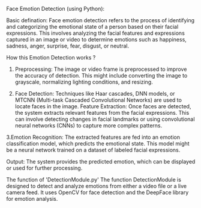 Face Emotion Detection (using Python):

Basic defination:
Face emotion detection refers to the process of identifying and categorizing the emotional state of a person based on their facial expressions. This involves analyzing the facial features and expressions captured in an image or video to determine emotions such as happiness, sadness, anger, surprise, fear, disgust, or neutral.

How this Emotion Detection works ?

1. Preprocessing: The image or video frame is preprocessed to improve the accuracy of detection. This might include converting the image to grayscale, normalizing lighting conditions, and resizing.

2. Face Detection: Techniques like Haar cascades, DNN models, or MTCNN (Multi-task Cascaded Convolutional Networks) are used to locate faces in the image.
Feature Extraction: Once faces are detected, the system extracts relevant features from the facial expressions. This can involve detecting changes in facial landmarks or using convolutional neural networks (CNNs) to capture more complex patterns.

3.Emotion Recognition: The extracted features are fed into an emotion classification model, which predicts the emotional state. This model might be a neural network trained on a dataset of labeled facial expressions.


Output: The system provides the predicted emotion, which can be displayed or used for further processing.


The function of 'DetectionModule.py'
The function DetectionModule is designed to detect and analyze emotions from either a video file or a live camera feed. It uses OpenCV for face detection and the DeepFace library for emotion analysis.







